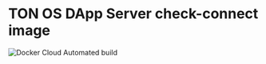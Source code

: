 # TON OS DApp Server check-connect image

![Docker Cloud Automated build](https://img.shields.io/docker/cloud/automated/amttr/tonos-check-connect)
